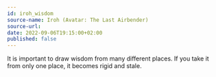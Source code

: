 ```yaml
---
id: iroh_wisdom
source-name: Iroh (Avatar: The Last Airbender)
source-url:
date: 2022-09-06T19:15:00+02:00
published: false
---
```


It is important to draw wisdom from many different places. If you take it from only one place, it becomes rigid and stale.
